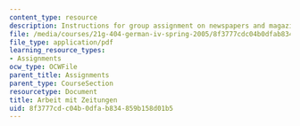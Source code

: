 ```yaml
---
content_type: resource
description: Instructions for group assignment on newspapers and magazines.
file: /media/courses/21g-404-german-iv-spring-2005/8f3777cdc04b0dfab834859b158d01b5_MIT21G_404S05_arbeitzeitun.pdf
file_type: application/pdf
learning_resource_types:
- Assignments
ocw_type: OCWFile
parent_title: Assignments
parent_type: CourseSection
resourcetype: Document
title: Arbeit mit Zeitungen
uid: 8f3777cd-c04b-0dfa-b834-859b158d01b5
---
```

